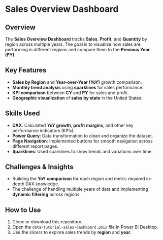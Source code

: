 
# Sales Overview Dashboard

## Overview  
The **Sales Overview Dashboard** tracks **Sales**, **Profit**, and **Quantity** by region across multiple years. The goal is to visualize how sales are performing in different regions and compare them to the **Previous Year (PY)**.

## Key Features  
- **Sales by Region** and **Year-over-Year (YoY)** growth comparison.
- **Monthly trend analysis** using **sparklines** for sales performance.
- **KPI comparison** between **CY** and **PY** for sales and profit.
- **Geographic visualization** of **sales by state** in the United States.

## Skills Used  
- **DAX**: Calculated **YoY growth**, **profit margins**, and other key performance indicators (KPIs).
- **Power Query**: Data transformation to clean and organize the dataset.
- **Page Navigation**: Implemented buttons for smooth navigation across different report pages.
- **Sparklines**: Used sparklines to show trends and variations over time.

## Challenges & Insights  
- Building the **YoY comparison** for each region and metric required in-depth DAX knowledge.
- The challenge of handling multiple years of data and implementing **dynamic filtering** across regions.

## How to Use  
1. Clone or download this repository.
2. Open the `data-tutorial-sales-dashboard.pbix` file in Power BI Desktop.
3. Use the slicers to explore sales trends by **region** and **year**.
